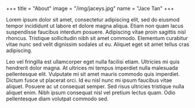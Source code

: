 +++
title = "About"
image = "/img/jaceys.jpg"
name = "Jace Tan"
+++

Lorem ipsum dolor sit amet, consectetur adipiscing elit, sed do eiusmod tempor incididunt ut labore et dolore magna aliqua. Etiam non quam lacus suspendisse faucibus interdum posuere. Adipiscing vitae proin sagittis nisl rhoncus. Tristique sollicitudin nibh sit amet commodo. Elementum curabitur vitae nunc sed velit dignissim sodales ut eu. Aliquet eget sit amet tellus cras adipiscing.

Leo vel fringilla est ullamcorper eget nulla facilisi etiam. Ultricies mi quis hendrerit dolor magna. At ultrices mi tempus imperdiet nulla malesuada pellentesque elit. Vulputate mi sit amet mauris commodo quis imperdiet. Dictum fusce ut placerat orci. Id eu nisl nunc mi ipsum faucibus vitae aliquet. Posuere ac ut consequat semper. Sed risus ultricies tristique nulla aliquet enim. Nibh ipsum consequat nisl vel pretium lectus quam. Odio pellentesque diam volutpat commodo sed.
